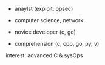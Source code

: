 * anaylst (exploit, opsec)

* computer science, network

* novice developer (c, go)

* comprehension (c, cpp, go, py, v)

interest: advanced C & sysOps
